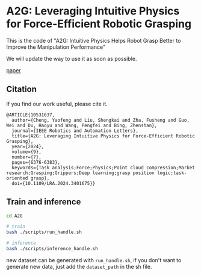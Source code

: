 # A2G: Leveraging Intuitive Physics for Force-Efficient Robotic Grasping

This is the code of "A2G: Intuitive Physics Helps Robot Grasp Better to Improve the Manipulation Performance"

We will update the way to use it as soon as possible.

[paper](https://ieeexplore.ieee.org/abstract/document/10531637)

## Citation
If you find our work useful, please cite it.
```
@ARTICLE{10531637,
  author={Cheng, Yaofeng and Liu, Shengkai and Zha, Fusheng and Guo, Wei and Du, Haoyu and Wang, Pengfei and Bing, Zhenshan},
  journal={IEEE Robotics and Automation Letters}, 
  title={A2G: Leveraging Intuitive Physics for Force-Efficient Robotic Grasping}, 
  year={2024},
  volume={9},
  number={7},
  pages={6376-6383},
  keywords={Task analysis;Force;Physics;Point cloud compression;Market research;Grasping;Grippers;Deep learning;grasp position logic;task-oriented grasp},
  doi={10.1109/LRA.2024.3401675}}
```


## Train and inference
```bash
cd A2G

# train
bash ./scripts/run_handle.sh

# inference
bash ./scripts/inference_handle.sh
```

new dataset can be generated with `run_handle.sh`, if you don't want to generate new data, just add the `dataset_path` in the sh file.
